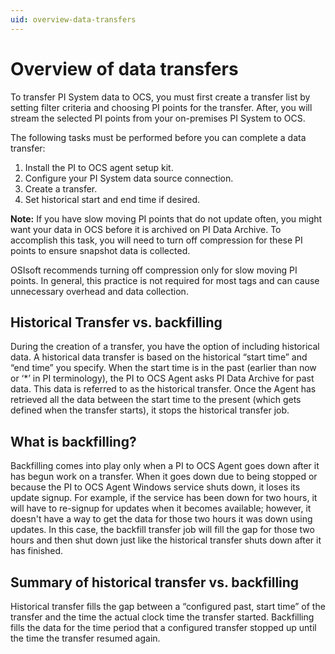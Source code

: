 ```yaml
---
uid: overview-data-transfers
---
```


# Overview of data transfers

To transfer PI System data to OCS, you must first create a transfer list by setting filter criteria and choosing PI points for the transfer. After, you will stream the selected PI points from your on-premises PI System to OCS.

The following tasks must be performed before you can complete a data transfer:

1. Install the PI to OCS agent setup kit.
2. Configure your PI System data source connection.
3. Create a transfer.
4. Set historical start and end time if desired.

**Note:** If you have slow moving PI points that do not update often, you might want your data in OCS before it is archived on PI Data Archive. To accomplish this task, you will need to turn off compression for these PI points to ensure snapshot data is collected.  

OSIsoft recommends turning off compression only for slow moving PI points. In general, this practice is not required for most tags and can cause unnecessary overhead and data collection.

## Historical Transfer vs. backfilling

During the creation of a transfer, you have the option of including historical data. A historical data transfer is based on the historical “start time” and “end time” you specify. When the start time is in the past (earlier than now or ‘*’ in PI terminology), the PI to OCS Agent asks PI Data Archive for past data. This data is referred to as the historical transfer. Once the Agent has retrieved all the data between the start time to the present (which gets defined when the transfer starts), it stops the historical transfer job.

## What is backfilling?

Backfilling comes into play only when a PI to OCS Agent goes down after it has begun work on a transfer. When it goes down due to being stopped or because the PI to OCS Agent Windows service shuts down, it loses its update signup. For example, if the service has been down for two hours, it will have to re-signup for updates when it becomes available; however, it doesn't have a way to get the data for those two hours it was down using updates. In this case, the backfill transfer job will fill the gap for those two hours and then shut down just like the historical transfer shuts down after it has finished.

## Summary of historical transfer vs. backfilling
Historical transfer fills the gap between a “configured past, start time” of the transfer and the time the actual clock time the transfer started. Backfilling fills the data for the time period that a configured transfer stopped up until the time the transfer resumed again.